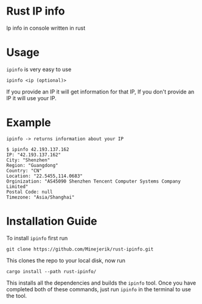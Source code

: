 # Rust IP info

Ip info in console written in rust

# Usage

`ipinfo` is very easy to use

```
ipinfo <ip (optional)>
```

If you provide an IP it will get information for that IP, If you don't provide an IP it will use your IP.

# Example
```
ipinfo -> returns information about your IP

$ ipinfo 42.193.137.162
IP: "42.193.137.162"
City: "Shenzhen"
Region: "Guangdong"
Country: "CN"
Location: "22.5455,114.0683"
Orginization: "AS45090 Shenzhen Tencent Computer Systems Company Limited"
Postal Code: null
Timezone: "Asia/Shanghai"
```

# Installation Guide

To install `ipinfo` first run
```
git clone https://github.com/Minejerik/rust-ipinfo.git
```
This clones the repo to your local disk, now run
```
cargo install --path rust-ipinfo/
```
This installs all the dependencies and builds the `ipinfo` tool.
Once you have completed both of these commands, just run `ipinfo` in the terminal to use the tool.
